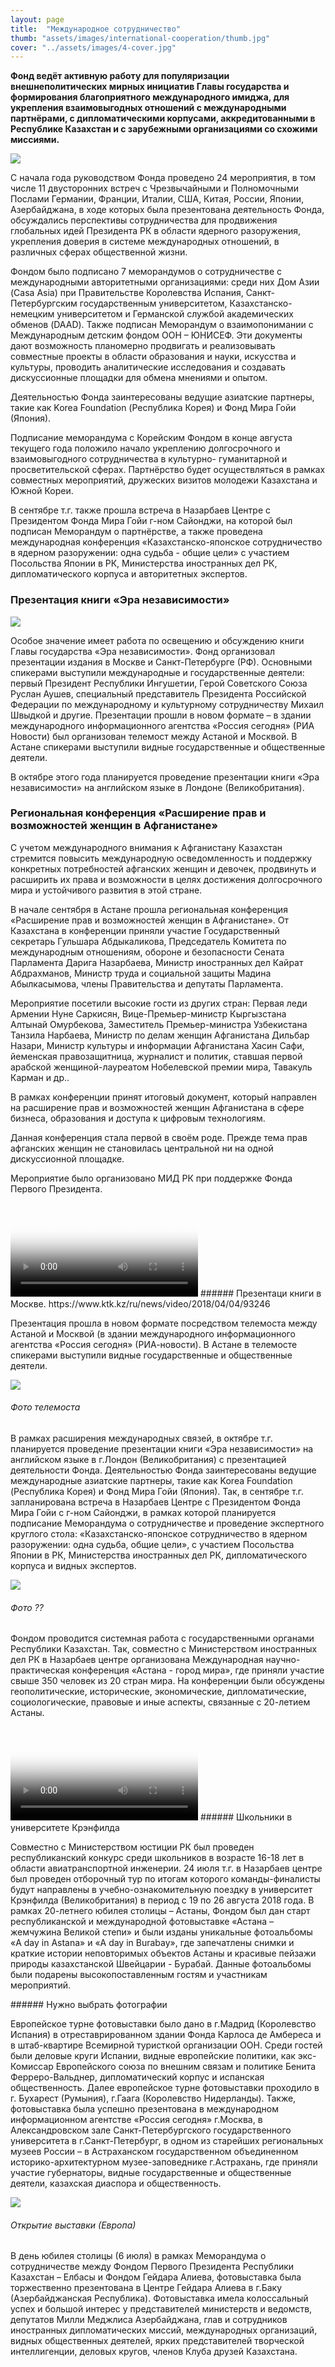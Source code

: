 ```yaml
---
layout: page
title:  "Международное сотрудничество"
thumb: "assets/images/international-cooperation/thumb.jpg"
cover: "../assets/images/4-cover.jpg"
---
```


**Фонд ведёт активную работу для популяризации внешнеполитических мирных инициатив Главы государства и формирования благоприятного международного имиджа, для укрепления взаимовыгодных отношений с международными партнёрами, с дипломатическими корпусами, аккредитованными в Республике Казахстан и с зарубежными организациями со схожими миссиями.**

![](../assets/images/international-cooperation/cooperation-infographic.jpg)

<div class="expandable-content" markdown="1">

С начала года руководством Фонда проведено 24 мероприятия, в том числе 11
двусторонних встреч с Чрезвычайными и Полномочными Послами Германии,
Франции, Италии, США, Китая, России, Японии, Азербайджана, в ходе которых
была презентована деятельность Фонда, обсуждались перспективы сотрудничества
для продвижения глобальных идей Президента РК в области ядерного разоружения,
укрепления доверия в системе международных отношений, в различных сферах
общественной жизни.

<div class="carousel" markdown="1"><div class="carousel-holder">
<div class="swiper-container">

<div class="swiper-wrapper">
<div class="swiper-slide" style="background-image: url(../assets/images/4-memo-1.jpg)"></div>
<div class="swiper-slide" style="background-image: url(../assets/images/4-memo-2.jpg)"></div>
<div class="swiper-slide" style="background-image: url(../assets/images/4-memo-3.jpg)"></div>
</div>

<div class="swiper-pagination"></div>
</div>
</div></div>

Фондом было подписано 7 меморандумов о сотрудничестве с международными
авторитетными организациями: среди них Дом Азии (Casa Asia) при Правительстве
Королевства Испания, Санкт-Петербургским государственным университетом,
Казахстанско-немецким университетом и Германской службой академических
обменов (DAAD). Также подписан Меморандум о взаимопонимании с Международным
детским фондом ООН – ЮНИСЕФ. Эти документы дают возможность планомерно
продвигать и реализовывать совместные проекты в области образования и науки,
искусства и культуры, проводить аналитические исследования и создавать
дискуссионные площадки для обмена мнениями и опытом.  

Деятельностью Фонда заинтересованы ведущие азиатские партнеры,
такие  как Korea Foundation (Республика Корея) и Фонд Мира Гойи (Япония).

Подписание меморандума с Корейским Фондом в конце августа текущего года
положило начало укреплению долгосрочного и взаимовыгодного сотрудничества
в культурно- гуманитарной и просветительской сферах. Партнёрство будет
осуществляться в рамках совместных мероприятий, дружеских визитов молодежи
Казахстана и Южной Кореи.

В сентябре т.г. также прошла встреча в Назарбаев Центре с Президентом Фонда
Мира Гойи г-ном Сайонджи, на которой был подписан Меморандум о партнёрстве,
а также проведена международная конференция «Казахстанско-японское
сотрудничество в ядерном разоружении: одна судьба - общие цели» с участием
Посольства Японии в РК, Министерства иностранных дел РК, дипломатического
корпуса и авторитетных экспертов.   


### Презентация книги «Эра независимости»

![](../assets/images/placeholder-image.png)

Особое значение имеет работа по освещению и обсуждению книги Главы государства
«Эра независимости». Фонд организовал презентации издания в Москве и
Санкт-Петербурге (РФ). Основными спикерами выступили международные и
государственные деятели: первый Президент Республики Ингушетии, Герой
Советского Союза Руслан Аушев, специальный представитель Президента Российской
Федерации по международному и культурному сотрудничеству Михаил Швыдкой и
другие. Презентации прошли в новом формате – в здании международного
информационного агентства «Россия сегодня» (РИА Новости) был организован
телемост между Астаной и Москвой. В Астане спикерами выступили видные
государственные и общественные деятели.   

В октябре этого года планируется проведение презентации книги «Эра
независимости» на английском языке в Лондоне (Великобритания).


### Региональная конференция «Расширение прав и возможностей женщин в Афганистане»

С учетом международного внимания к Афганистану Казахстан стремится повысить
международную осведомленность и поддержку конкретных потребностей афганских
женщин и девочек, продвинуть и расширить их права и возможности в целях
достижения долгосрочного мира и устойчивого развития в этой стране.

В начале сентября в Астане прошла региональная конференция «Расширение прав
и возможностей женщин в Афганистане». От Казахстана в конференции приняли
участие Государственный секретарь Гульшара Абдыкаликова, Председатель Комитета
по международным отношениям, обороне и безопасности Сената Парламента Дарига
Назарбаева, Министр иностранных дел Кайрат Абдрахманов, Министр труда и
социальной защиты Мадина Абылкасымова, члены Правительства и депутаты Парламента.

Мероприятие посетили высокие гости из других стран: Первая леди Армении Нуне
Саркисян, Вице-Премьер-министр Кыргызстана Алтынай Омурбекова, Заместитель
Премьер-министра Узбекистана Танзила Нарбаева, Министр по делам женщин
Афганистана Дильбар Назари, Министр культуры и информации Афганистана Хасин
Сафи, йеменская правозащитница, журналист и политик, ставшая первой арабской
женщиной-лауреатом Нобелевской премии мира, Тавакуль Карман и др..

В рамках конференции принят итоговый документ, который направлен на расширение
прав и возможностей женщин Афганистана в сфере бизнеса, образования и доступа
к цифровым технологиям.

Данная конференция стала первой в своём роде. Прежде тема прав афганских
женщин не становилась центральной ни на одной дискуссионной площадке.

Мероприятие было организовано МИД РК при поддержке Фонда Первого Президента.



<video poster="../assets/images/placeholder-video.png">
</video>
###### Презентаци книги в Москве. https://www.ktk.kz/ru/news/video/2018/04/04/93246

Презентация прошла в новом формате посредством телемоста между Астаной и Москвой (в здании международного информационного агентства «Россия сегодня» (РИА-новости). В Астане в телемосте спикерами выступили видные государственные и общественные деятели.

![](../assets/images/placeholder-image.png)
###### Фото телемоста

В рамках расширения международных связей, в октябре т.г. планируется проведение презентации книги «Эра независимости» на английском языке в г.Лондон (Великобритания) с презентацией деятельности Фонда.
Деятельностью Фонда заинтересованы ведущие международные азиатские партнеры, такие  как Korea Foundation (Республика Корея) и Фонд Мира Гойи (Япония). Так, в сентябре т.г. запланирована встреча в Назарбаев Центре с Президентом Фонда Мира Гойи с г-ном Сайонджи, в рамках которой планируется подписание Меморандума о сотрудничестве и проведение экспертного круглого стола: «Казахстанско-японское сотрудничество в ядерном разоружении: одна судьба, общие цели», с участием Посольства Японии в РК, Министерства иностранных дел РК, дипломатического корпуса и видных экспертов.   

![](../assets/images/placeholder-image.png)
###### Фото ??

Фондом проводится системная работа с государственными органами Республики Казахстан. Так, совместно с Министерством иностранных дел РК в Назарбаев центре организована Международная научно-практическая конференция «Астана - город мира», где приняли участие свыше 350 человек из 20 стран мира. На конференции были обсуждены геополитические, исторические, экономические, дипломатические, социологические, правовые и иные аспекты, связанные с 20-летием Астаны.

<video poster="../assets/images/placeholder-video.png">
</video>
###### Школьники в университете Крэнфилда

Совместно с Министерством юстиции РК был проведен республиканский конкурс среди школьников в возрасте 16-18 лет в области авиатранспортной инженерии. 24 июля т.г. в Назарбаев центре был проведен отборочный тур по итогам которого команды-финалисты будут направлены в учебно-ознакомительную поездку в университет Крэнфилда (Великобритания) в период с 19 по 26 августа 2018 года.
В рамках 20-летнего юбилея столицы – Астаны, Фондом был дан старт республиканской и международной фотовыставке «Астана – жемчужина Великой степи» и были изданы уникальные фотоальбомы «A day in Astana» и «A day in Burabay», где запечатлены снимки и краткие истории неповторимых объектов Астаны и красивые пейзажи природы казахстанской Швейцарии - Бурабай. Данные фотоальбомы были подарены высокопоставленным гостям и участникам мероприятий.

<div class="carousel" markdown="1"><div class="carousel-holder">
<div class="swiper-container">

<div class="swiper-wrapper">
<div class="swiper-slide" style="background-image: url(../assets/images/4-memo-1.jpg)"></div>
<div class="swiper-slide" style="background-image: url(../assets/images/4-memo-2.jpg)"></div>
<div class="swiper-slide" style="background-image: url(../assets/images/4-memo-3.jpg)"></div>
</div>

<div class="swiper-pagination"></div>
</div>
</div></div>
###### Нужно выбрать фотографии

Европейское турне фотовыставки было дано в г.Мадрид (Королевство Испания) в отреставрированном здании Фонда Карлоса де Амбереса и в штаб-квартире Всемирной туристкой организации ООН. Среди гостей были деловые круги Испании, видные европейские политики, как экс-Комиссар Европейского союза по внешним связам и политике Бенита Ферреро-Вальднер, дипломатический корпус и испанская общественность. Далее европейское турне фотовыставки проходило в  г. Бухарест (Румыния), г.Гаага (Королевство Нидерланды).
Также, фотовыставка была успешно презентована в международном информационном агентстве «Россия сегодня» г.Москва, в Александровском зале Санкт-Петербургского государственного университета в г.Санкт-Петербург, в одном из старейших региональных музеев России – в Астраханском государственном объединенном историко-архитектурном музее-заповеднике г.Астрахань, где приняли участие губернаторы, видные государственные и общественные деятели, казахская диаспора и общественность.

![](../assets/images/4-gallery-1.jpg)
###### Открытие выставки (Европа)

В день юбилея столицы (6 июля) в рамках Меморандума о сотрудничестве между Фондом Первого Президента Республики Казахстан – Елбасы и Фондом Гейдара Алиева, фотовыставка была торжественно презентована в Центре Гейдара Алиева в г.Баку (Азербайджанская Республика). Фотовыставка имела колоссальный успех и большой интерес у представителей министерств и ведомств, депутатов Милли Меджлиса Азербайджана, глав и сотрудников иностранных дипломатических миссий, международных организаций, видных общественных деятелей, ярких представителей творческой интеллигенции, деловых кругов, членов Клуба друзей Казахстана.

</div>
